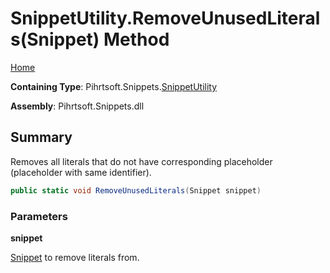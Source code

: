 # SnippetUtility\.RemoveUnusedLiterals\(Snippet\) Method

[Home](../../../../README.md)

**Containing Type**: Pihrtsoft\.Snippets\.[SnippetUtility](../README.md)

**Assembly**: Pihrtsoft\.Snippets\.dll

## Summary

Removes all literals that do not have corresponding placeholder \(placeholder with same identifier\)\.

```csharp
public static void RemoveUnusedLiterals(Snippet snippet)
```

### Parameters

**snippet**

[Snippet](../../Snippet/README.md) to remove literals from\.